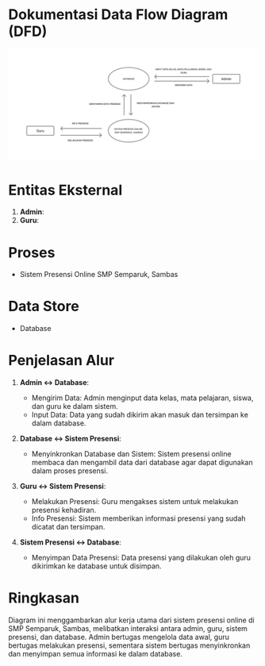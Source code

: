 # Dokumentasi Data Flow Diagram (DFD)

![DFD](
https://github.com/AmmarWirdiyansyahh/Sistem-Presensi-Online-Berbasis-Web/blob/main/Diagram/DFD.png)

# Entitas Eksternal

1. **Admin**:
2. **Guru**:

# Proses

- Sistem Presensi Online SMP Semparuk, Sambas

# Data Store

- Database

# Penjelasan Alur

1. **Admin ↔ Database**:
   - Mengirim Data: Admin menginput data kelas, mata pelajaran, siswa, dan guru ke dalam sistem.
   - Input Data: Data yang sudah dikirim akan masuk dan tersimpan ke dalam database.

2. **Database ↔ Sistem Presensi**:
   - Menyinkronkan Database dan Sistem: Sistem presensi online membaca dan mengambil data dari database agar dapat digunakan dalam proses presensi.

3. **Guru ↔ Sistem Presensi**:
   - Melakukan Presensi: Guru mengakses sistem untuk melakukan presensi kehadiran.
   - Info Presensi: Sistem memberikan informasi presensi yang sudah dicatat dan tersimpan.

4. **Sistem Presensi ↔ Database**:
   - Menyimpan Data Presensi: Data presensi yang dilakukan oleh guru dikirimkan ke database untuk disimpan.

# Ringkasan

Diagram ini menggambarkan alur kerja utama dari sistem presensi online di SMP Semparuk, Sambas, melibatkan interaksi antara admin, guru, sistem presensi, dan database. Admin bertugas mengelola data awal, guru bertugas melakukan presensi, sementara sistem bertugas menyinkronkan dan menyimpan semua informasi ke dalam database.
